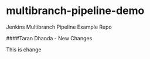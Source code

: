 # multibranch-pipeline-demo
Jenkins Multibranch Pipeline Example Repo


####Taran Dhanda - New Changes

This is change 
